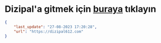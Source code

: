 # Dizipal'a gitmek için [buraya](https://dizipal612.com) tıklayın
    
```json
{
    "last_update": "27-08-2023 17:20:28",
    "url": "https://dizipal612.com"
}
```